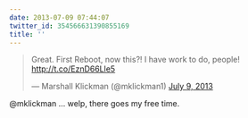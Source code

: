 ```yaml
---
date: 2013-07-09 07:44:07
twitter_id: 354566631390855169
title: ''
---
```


<blockquote class="twitter-tweet"><p lang="en" dir="ltr">Great. First Reboot, now this?! I have work to do, people! <a href="http://t.co/EznD66Lle5">http://t.co/EznD66Lle5</a></p>&mdash; Marshall Klickman (@mklickman1) <a href="https://twitter.com/mklickman1/status/354441719674179584?ref_src=twsrc%5Etfw">July 9, 2013</a></blockquote>
<script async src="https://platform.twitter.com/widgets.js" charset="utf-8"></script>

@mklickman … welp, there goes my free time.
